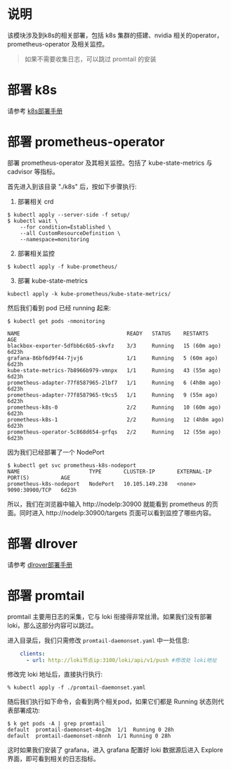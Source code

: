 # 说明
该模块涉及到k8s的相关部署，包括 k8s 集群的搭建、nvidia 相关的operator， prometheus-operator 及相关监控。
> 如果不需要收集日志，可以跳过 promtail 的安装

# 部署 k8s
请参考 [k8s部署手册](./build-cluster-manual-zh.md)

# 部署 prometheus-operator
部署 prometheus-operator 及其相关监控。包括了 kube-state-metrics 与 cadvisor 等指标。

首先进入到该目录 "./k8s" 后，按如下步骤执行:
1. 部署相关 crd
```shell
$ kubectl apply --server-side -f setup/
$ kubectl wait \
	--for condition=Established \
	--all CustomResourceDefinition \
	--namespace=monitoring
```
2. 部署相关监控
```shell
$ kubectl apply -f kube-prometheus/
```

3. 部署 kube-state-metrics
```shell
kubectl apply -k kube-prometheus/kube-state-metrics/
```

然后我们看到 pod 已经 running 起来:
```shell
$ kubectl get pods -nmonitoring

NAME                                  READY   STATUS    RESTARTS        AGE
blackbox-exporter-5dfbb6c6b5-skvfz    3/3     Running   15 (60m ago)    6d23h
grafana-86bf6d9f44-7jvj6              1/1     Running   5 (60m ago)     6d23h
kube-state-metrics-7b8966b979-vmnpx   1/1     Running   43 (55m ago)    6d23h
prometheus-adapter-77f8587965-2lbf7   1/1     Running   6 (4h8m ago)    6d23h
prometheus-adapter-77f8587965-t9cs5   1/1     Running   9 (55m ago)     6d23h
prometheus-k8s-0                      2/2     Running   10 (60m ago)    6d23h
prometheus-k8s-1                      2/2     Running   12 (4h8m ago)   6d23h
prometheus-operator-5c868d654-grfqs   2/2     Running   12 (55m ago)    6d23h
```

因为我们已经部署了一个 NodePort
```shell
$ kubectl get svc prometheus-k8s-nodeport
NAME                      TYPE       CLUSTER-IP       EXTERNAL-IP   PORT(S)          AGE
prometheus-k8s-nodeport   NodePort   10.105.149.238   <none>        9090:30900/TCP   6d23h
```

所以，我们在浏览器中输入 http://nodeIp:30900 就能看到 prometheus 的页面。同时进入 http://nodeIp:30900/targets 页面可以看到监控了哪些内容。

# 部署 dlrover
请参考 [dlrover部署手册](./dlrover-zh.md)

# 部署 promtail
promtail 主要用日志的采集，它与 loki 衔接得非常丝滑。如果我们没有部署 loki，那么这部分内容可以跳过。

进入目录后，我们只需修改 `promtail-daemonset.yaml` 中一处信息:
```yaml
    clients:
      - url: http://loki节点ip:3100/loki/api/v1/push #修改处 loki地址
```
修改完 loki 地址后，直接执行执行:
```shell
% kubectl apply -f ./promtail-daemonset.yaml
```

随后我们执行如下命令，会看到两个相关pod，如果它们都是 Running 状态则代表部署成功:
```shell
$ k get pods -A | grep promtail
default  promtail-daemonset-4ng2m  1/1  Running 0 28h
default  promtail-daemonset-n8nnh  1/1 Running 0 28h
```

这时如果我们安装了 grafana，进入 grafana 配置好 loki 数据源后进入 Explore 界面，即可看到相关的日志指标。